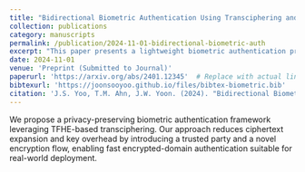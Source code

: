```yaml
---
title: "Bidirectional Biometric Authentication Using Transciphering and (T)FHE"
collection: publications
category: manuscripts
permalink: /publication/2024-11-01-bidirectional-biometric-auth
excerpt: "This paper presents a lightweight biometric authentication protocol using TFHE-based transciphering to minimize ciphertext size and network overhead."
date: 2024-11-01
venue: 'Preprint (Submitted to Journal)'
paperurl: 'https://arxiv.org/abs/2401.12345'  # Replace with actual link if public
bibtexurl: 'https://joonsooyoo.github.io/files/bibtex-biometric.bib'
citation: 'J.S. Yoo, T.M. Ahn, J.W. Yoon. (2024). "Bidirectional Biometric Authentication Using Transciphering and (T)FHE." Preprint.'
---
```


We propose a privacy-preserving biometric authentication framework leveraging TFHE-based transciphering. Our approach reduces ciphertext expansion and key overhead by introducing a trusted party and a novel encryption flow, enabling fast encrypted-domain authentication suitable for real-world deployment.